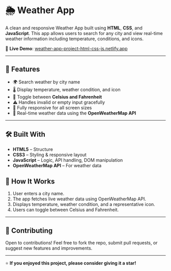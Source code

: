 # 🌦️ Weather App

A clean and responsive Weather App built using **HTML**, **CSS**, and **JavaScript**. This app allows users to search for any city and view real-time weather information including temperature, conditions, and icons.

🔗 **Live Demo**: [weather-app-project-html-css-js.netlify.app](https://weather-app-project-html-css-js.netlify.app/)

---

## 🚀 Features

- 🌍 Search weather by city name
- 🌡️ Display temperature, weather condition, and icon
- 🔁 Toggle between **Celsius and Fahrenheit**
- ⚠️ Handles invalid or empty input gracefully
- 📱 Fully responsive for all screen sizes
- 🔄 Real-time weather data using the **OpenWeatherMap API**

---

## 🛠️ Built With

- **HTML5** – Structure
- **CSS3** – Styling & responsive layout
- **JavaScript** – Logic, API handling, DOM manipulation
- **OpenWeatherMap API** – For weather data



## 🧪 How It Works

1. User enters a city name.
2. The app fetches live weather data using OpenWeatherMap API.
3. Displays temperature, weather condition, and a representative icon.
4. Users can toggle between Celsius and Fahrenheit.

---



## 🤝 Contributing

Open to contributions! Feel free to fork the repo, submit pull requests, or suggest new features and improvements.

---

⭐ **If you enjoyed this project, please consider giving it a star!**
```
